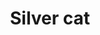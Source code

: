 ---
layout: post
title: Silver cat
excerpt: "A cat I modelised and then printed in 3d"
#modified: 2013-05-31
tags: [3dprinting, 3d, printing]
comments: true
image:
  feature: cat1.jpg
  credit: Begoña Pérez Rodríguez
  #creditlink: http://wegraphics.net/downloads/free-ultimate-blurred-background-pack/
---